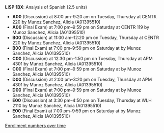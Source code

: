 **LISP 1BX**: Analysis of Spanish (2.5 units)

- **A00** (Discussion) at 8:00 am–9:20 am on Tuesday, Thursday at CENTR 220 by Munoz Sanchez, Alicia (A01395510)
- **A00** (Final Exam) at 7:00 pm–9:59 pm on Saturday at CENTR 119 by Munoz Sanchez, Alicia (A01395510)
- **B00** (Discussion) at 11:00 am–12:20 pm on Tuesday, Thursday at CENTR 220 by Munoz Sanchez, Alicia (A01395510)
- **B00** (Final Exam) at 7:00 pm–9:59 pm on Saturday at   by Munoz Sanchez, Alicia (A01395510)
- **C00** (Discussion) at 12:30 pm–1:50 pm on Tuesday, Thursday at APM 4301 by Munoz Sanchez, Alicia (A01395510)
- **C00** (Final Exam) at 7:00 pm–9:59 pm on Saturday at   by Munoz Sanchez, Alicia (A01395510)
- **D00** (Discussion) at 2:00 pm–3:20 pm on Tuesday, Thursday at APM 4301 by Munoz Sanchez, Alicia (A01395510)
- **D00** (Final Exam) at 7:00 pm–9:59 pm on Saturday at   by Munoz Sanchez, Alicia (A01395510)
- **E00** (Discussion) at 3:30 pm–4:50 pm on Tuesday, Thursday at WLH 2110 by Munoz Sanchez, Alicia (A01395510)
- **E00** (Final Exam) at 7:00 pm–9:59 pm on Saturday at   by Munoz Sanchez, Alicia (A01395510)

[Enrollment numbers over time](./LISP1BX.tsv)
